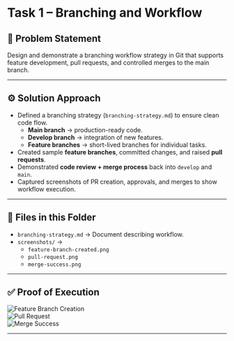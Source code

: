 # Task 1 – Branching and Workflow  

## 📌 Problem Statement  
Design and demonstrate a branching workflow strategy in Git that supports feature development, pull requests, and controlled merges to the main branch.

---

## ⚙️ Solution Approach  
- Defined a branching strategy (`branching-strategy.md`) to ensure clean code flow.  
  - **Main branch** → production-ready code.  
  - **Develop branch** → integration of new features.  
  - **Feature branches** → short-lived branches for individual tasks.  
- Created sample **feature branches**, committed changes, and raised **pull requests**.  
- Demonstrated **code review + merge process** back into `develop` and `main`.  
- Captured screenshots of PR creation, approvals, and merges to show workflow execution.  
---

## 📂 Files in this Folder  
- `branching-strategy.md` → Document describing workflow.  
- `screenshots/` →  
  - `feature-branch-created.png`  
  - `pull-request.png`  
  - `merge-success.png`  

---

## ✅ Proof of Execution  
![Feature Branch Creation](screenshots/feature-branch-created.png)  
![Pull Request](screenshots/pull-request.png)  
![Merge Success](screenshots/merge-success.png)  

--- 



